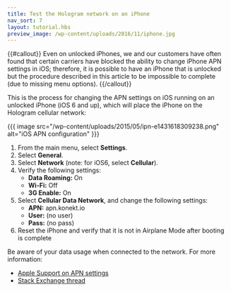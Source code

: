 ```yaml
---
title: Test the Hologram network on an iPhone
nav_sort: 7
layout: tutorial.hbs
preview_image: /wp-content/uploads/2016/11/iphone.jpg
---
```


{{#callout}}
Even on unlocked iPhones, we and
our customers have often found that certain carriers have blocked the
ability to change iPhone APN settings in iOS; therefore, it is possible
to have an iPhone that is unlocked but the procedure described in this
article to be impossible to complete (due to missing menu options).
{{/callout}}

This is the process for changing the APN
settings on iOS running on an unlocked iPhone (iOS 6 and up), which will
place the iPhone on the Hologram cellular network:

{{{ image src="/wp-content/uploads/2015/05/ipn-e1431618309238.png"
    alt="iOS APN configuration" }}}

1.  From the main menu, select **Settings**.
2.  Select **General**.
3.  Select **Network** (note: for iOS6, select **Cellular**).
4.  Verify the following settings:
    * **Data Roaming:** On
    * **Wi-Fi:** Off
    * **3G Enable:** On
5.  Select **Cellular Data Network**, and change the following settings:
    * **APN:** apn.konekt.io
    * **User:** (no user)
    * **Pass:** (no pass)
6.  Reset the iPhone and verify that it is not in Airplane Mode after
    booting is complete

Be aware of your data usage when connected to the network. For more
information:

-   [Apple Support on APN settings](https://support.apple.com/en-us/HT201699)
-   [Stack Exchange thread](http://apple.stackexchange.com/questions/103651/where-can-i-find-the-apn-settings-for-an-unlocked-att-iphone-4-running-ios-7)

